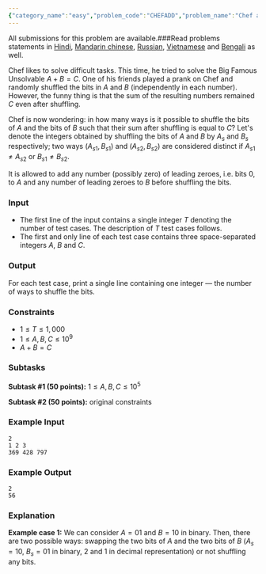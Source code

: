 ```yaml
---
{"category_name":"easy","problem_code":"CHEFADD","problem_name":"Chef and Strange Addition","languages_supported":{"0":"C","1":"CPP14","2":"JAVA","3":"PYTH","4":"PYTH 3.6","5":"PYPY","6":"CS2","7":"PAS fpc","8":"PAS gpc","9":"RUBY","10":"PHP","11":"GO","12":"NODEJS","13":"HASK","14":"rust","15":"SCALA","16":"swift","17":"D","18":"PERL","19":"FORT","20":"WSPC","21":"ADA","22":"CAML","23":"ICK","24":"BF","25":"ASM","26":"CLPS","27":"PRLG","28":"ICON","29":"SCM qobi","30":"PIKE","31":"ST","32":"NICE","33":"LUA","34":"BASH","35":"NEM","36":"LISP sbcl","37":"LISP clisp","38":"SCM guile","39":"JS","40":"ERL","41":"TCL","42":"kotlin","43":"PERL6","44":"TEXT","45":"SCM chicken","46":"PYP3","47":"CLOJ","48":"COB","49":"FS"},"max_timelimit":1,"source_sizelimit":50000,"problem_author":"mgch","problem_tester":null,"date_added":"16-10-2018","tags":{"0":"bitwise","1":"dynamic","2":"easy","3":"mgch","4":"snck1a19","5":"taran_1407"},"editorial_url":"https://discuss.codechef.com/problems/CHEFADD","time":{"view_start_date":1540092600,"submit_start_date":1540092600,"visible_start_date":1540092600,"end_date":1735669800},"is_direct_submittable":false,"layout":"problem"}
---
```

<span class="solution-visible-txt">All submissions for this problem are available.</span>###Read problems statements in [Hindi](http://www.codechef.com/download/translated/S191ATST/hindi/CHEFADD.pdf), [Mandarin chinese](http://www.codechef.com/download/translated/S191ATST/mandarin/CHEFADD.pdf), [Russian](http://www.codechef.com/download/translated/S191ATST/russian/CHEFADD.pdf), [Vietnamese](http://www.codechef.com/download/translated/S191ATST/vietnamese/CHEFADD.pdf) and [Bengali](http://www.codechef.com/download/translated/S191ATST/bengali/CHEFADD.pdf) as well.

Chef likes to solve difficult tasks. This time, he tried to solve the Big Famous Unsolvable $A+B=C$. One of his friends played a prank on Chef and randomly shuffled the bits in $A$ and $B$ (independently in each number). However, the funny thing is that the sum of the resulting numbers remained $C$ even after shuffling.

Chef is now wondering: in how many ways is it possible to shuffle the bits of $A$ and the bits of $B$ such that their sum after shuffling is equal to $C$? Let's denote the integers obtained by shuffling the bits of $A$ and $B$ by $A_s$ and $B_s$ respectively; two ways $(A_{s1}, B_{s1})$ and $(A_{s2}, B_{s2})$ are considered distinct if $A_{s1} \neq A_{s2}$ or $B_{s1} \neq B_{s2}$.

It is allowed to add any number (possibly zero) of leading zeroes, i.e. bits $0$, to $A$ and any number of leading zeroes to $B$ before shuffling the bits.

### Input
- The first line of the input contains a single integer $T$ denoting the number of test cases. The description of $T$ test cases follows.
- The first and only line of each test case contains three space-separated integers $A$, $B$ and $C$. 

### Output
For each test case, print a single line containing one integer — the number of ways to shuffle the bits.

### Constraints
- $1 \le T \le 1,000$
- $1 \le A, B, C \le 10^9$
- $A+B = C$

### Subtasks
**Subtask #1 (50 points):** $1 \le A, B, C \le 10^5$

**Subtask #2 (50 points):** original constraints

### Example Input
```
2
1 2 3
369 428 797
```

### Example Output
```
2
56
```

### Explanation
**Example case 1:** We can consider $A=01$ and $B=10$ in binary. Then, there are two possible ways: swapping the two bits of $A$ and the two bits of $B$ ($A_s=10$, $B_s=01$ in binary, $2$ and $1$ in decimal representation) or not shuffling any bits.
